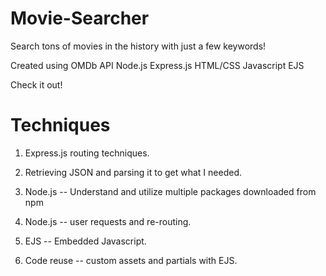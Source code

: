 # Movie-Searcher

Search tons of movies in the history with just a few keywords!

Created using OMDb API
              Node.js 
              Express.js
              HTML/CSS
              Javascript
              EJS
              
Check it out!

# Techniques 

1. Express.js routing techniques.

2. Retrieving JSON and parsing it to get what I needed.

3. Node.js -- Understand and utilize multiple packages downloaded from npm

4. Node.js -- user requests and re-routing.

5. EJS -- Embedded Javascript.

6. Code reuse -- custom assets and partials with EJS.
